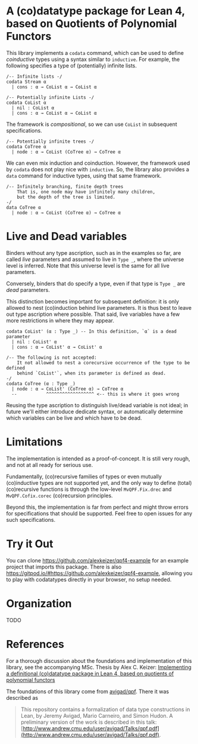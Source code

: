 
# A (co)datatype package for Lean 4, based on Quotients of Polynomial Functors

This library implements a `codata` command, which can be used to define *coinductive* types 
using a syntax similar to `inductive`. For example, the following specifies a type of (potentially)
infinite lists.

```lean4
/-- Infinite lists -/
codata Stream α 
  | cons : α → CoList α → CoList α
```
```lean4
/-- Potentially infinite Lists -/
codata CoList α
  | nil : CoList α
  | cons : α → CoList α → CoList α
```

The framework is *compositional*, so we can use `CoList` in subsequent specifications.

```lean4
/-- Potentially infinite trees -/
codata CoTree α 
  | node : α → CoList (CoTree α) → CoTree α 
```

We can even mix induction and coinduction. However, the framework used by `codata` does not play
nice with `inductive`. So, the library also provides a `data` command for inductive types, using
that same framework.

```lean4
/-- Infinitely branching, finite depth trees
    That is, one node may have infinitely many children, 
    but the depth of the tree is limited.
-/
data CoTree α 
  | node : α → CoList (CoTree α) → CoTree α 
```


# Live and Dead variables

Binders without any type ascription, such as in the examples so far, are called *live* parameters and assumed to live in `Type _`, where the universe level is inferred.
Note that this universe level is the same for all live parameters.

Conversely, binders that do specify a type, even if that type is `Type _` are *dead* parameters.

This distinction becomes important for subsequent definition: it is only allowed to nest (co)induction behind live parameters. It is thus best to leave out type ascription where possible. That said, live variables have a few more restrictions in where they may appear.

```lean4
codata CoList' (α : Type _) -- In this definition, `α` is a dead parameter
  | nil : CoList' α 
  | cons : α → CoList' α → CoList' α

/-- The following is not accepted: 
    It not allowed to nest a corecursive occurrence of the type to be defined 
    behind `CoList'`, when its parameter is defined as dead.
-/
codata CoTree (α : Type _)
  | node : α → CoList' (CoTree α) → CoTree α 
  --           ^^^^^^^^^^^^^^^^^^ <-- this is where it goes wrong
```

Reusing the type ascription to distinguish live/dead variable is not ideal; in future we'll either introduce dedicate syntax, or automatically determine which variables can be live and which have to be dead.



# Limitations

The implementation is intended as a proof-of-concept. It is still very rough, and not at all ready for serious use.

Fundamentally, (co)recursive families of types or even mutually (co)inductive types are not supported yet, and the only way to define (total) (co)recursive functions is through the low-level `MvQPF.Fix.drec` and `MvQPF.Cofix.corec` (co)recursion principles.

Beyond this, the implementation is far from perfect and might throw errors for specifications that should be supported. Feel free to open issues for any such specifications.


# Try it Out

You can clone https://github.com/alexkeizer/qpf4-example for an example project that imports this package. There is also https://gitpod.io/#https://github.com/alexkeizer/qpf4-example, allowing you to play with codatatypes directly in your browser, no setup needed.



# Organization

TODO





# References

For a thorough discussion about the foundations and implementation of this library, see the accompanying MSc. Thesis by Alex C. Keizer: [Implementing a definitional (co)datatype package in Lean 4, based
on quotients of polynomial functors](https://eprints.illc.uva.nl/id/eprint/2239/1/MoL-2023-03.text.pdf)


The foundations of this library come from [avigad/qpf](https://github.com/avigad/qpf).
There it was described as
>  This repository contains a formalization of data type constructions in Lean, by Jeremy Avigad, Mario Carneiro, and Simon Hudon. A       preliminary version of the work is described in this talk: [http://www.andrew.cmu.edu/user/avigad/Talks/qpf.pdf](http://www.andrew.cmu.edu/user/avigad/Talks/qpf.pdf).

